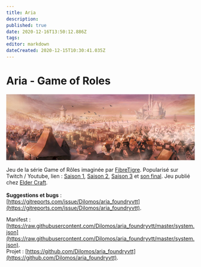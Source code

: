 ```yaml
---
title: Aria
description: 
published: true
date: 2020-12-16T13:50:12.886Z
tags: 
editor: markdown
dateCreated: 2020-12-15T10:30:41.035Z
---
```


# Aria - Game of Roles

![aria.jpg](/logos/aria.jpg)

Jeu de la série Game of Rôles imaginée par [FibreTigre](https://www.fibretigre.com/).
Popularisé sur Twitch / Youtube, lien :  [Saison 1](https://www.youtube.com/playlist?list=PLTJVtKcBdMNWKJxAnpSf1fj4CUp49148Z), [Saison 2](https://www.youtube.com/playlist?list=PLTJVtKcBdMNV9tpuHa_YRKlsMspnXFEbx), [Saison 3](https://www.youtube.com/playlist?list=PL4ILyHtnURFrTkuFoje8KhBIoV63ATuwe) et [son final](https://www.youtube.com/playlist?list=PLTJVtKcBdMNW2XAbHVhU1FWR9e_4N8vsm).
Jeu publié chez [Elder Craft](https://www.elder-craft.com/).<br><br>
**Suggestions et bugs** : [https://gitreports.com/issue/Dilomos/aria_foundryvtt](https://gitreports.com/issue/Dilomos/aria_foundryvtt).  

Manifest : [https://raw.githubusercontent.com/Dilomos/aria_foundryvtt/master/system.json](https://raw.githubusercontent.com/Dilomos/aria_foundryvtt/master/system.json).  
Projet : [https://github.com/Dilomos/aria_foundryvtt](https://github.com/Dilomos/aria_foundryvtt).
